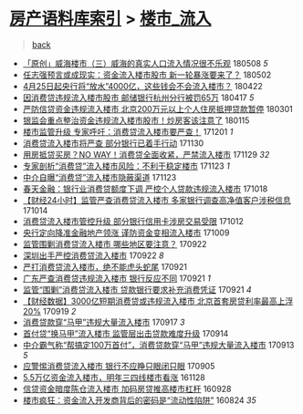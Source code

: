 [房产语料库索引](../../README.md)  > [楼市_流入](楼市_流入.md)
====
> [back](../README.md)

- [「原创」威海楼市（三）威海的真实人口流入情况很不乐观](http://jkwz.applinzi.com/ittc/7100621065200075783.html#%E3%80%8C%E5%8E%9F%E5%88%9B%E3%80%8D%E5%A8%81%E6%B5%B7%E6%A5%BC%E5%B8%82%EF%BC%88%E4%B8%89%EF%BC%89%E5%A8%81%E6%B5%B7%E7%9A%84%E7%9C%9F%E5%AE%9E%E4%BA%BA%E5%8F%A3%E6%B5%81%E5%85%A5%E6%83%85%E5%86%B5%E5%BE%88%E4%B8%8D%E4%B9%90%E8%A7%82) 180508 *5* 
- [任志强预言或成现实：资金流入楼市股市 新一轮暴涨要来了？](http://jkwz.applinzi.com/ittc/7098434091479467019.html#%E4%BB%BB%E5%BF%97%E5%BC%BA%E9%A2%84%E8%A8%80%E6%88%96%E6%88%90%E7%8E%B0%E5%AE%9E%EF%BC%9A%E8%B5%84%E9%87%91%E6%B5%81%E5%85%A5%E6%A5%BC%E5%B8%82%E8%82%A1%E5%B8%82+%E6%96%B0%E4%B8%80%E8%BD%AE%E6%9A%B4%E6%B6%A8%E8%A6%81%E6%9D%A5%E4%BA%86%EF%BC%9F) 180502  
- [4月25日起央行将“放水”4000亿，这些钱会不会流入楼市？](http://jkwz.applinzi.com/ittc/7094798049866155018.html#4%E6%9C%8825%E6%97%A5%E8%B5%B7%E5%A4%AE%E8%A1%8C%E5%B0%86%E2%80%9C%E6%94%BE%E6%B0%B4%E2%80%9D4000%E4%BA%BF%EF%BC%8C%E8%BF%99%E4%BA%9B%E9%92%B1%E4%BC%9A%E4%B8%8D%E4%BC%9A%E6%B5%81%E5%85%A5%E6%A5%BC%E5%B8%82%EF%BC%9F) 180422  
- [因消费贷违规流入楼市股市 邮储银行杭州分行被罚65万](http://jkwz.applinzi.com/ittc/7092882828415206407.html#%E5%9B%A0%E6%B6%88%E8%B4%B9%E8%B4%B7%E8%BF%9D%E8%A7%84%E6%B5%81%E5%85%A5%E6%A5%BC%E5%B8%82%E8%82%A1%E5%B8%82+%E9%82%AE%E5%82%A8%E9%93%B6%E8%A1%8C%E6%9D%AD%E5%B7%9E%E5%88%86%E8%A1%8C%E8%A2%AB%E7%BD%9A65%E4%B8%87) 180417 *5* 
- [严防信贷资金违规流入楼市 北京200万元以上个人住房抵押贷款暂停](http://jkwz.applinzi.com/ittc/7075504317471917063.html#%E4%B8%A5%E9%98%B2%E4%BF%A1%E8%B4%B7%E8%B5%84%E9%87%91%E8%BF%9D%E8%A7%84%E6%B5%81%E5%85%A5%E6%A5%BC%E5%B8%82+%E5%8C%97%E4%BA%AC200%E4%B8%87%E5%85%83%E4%BB%A5%E4%B8%8A%E4%B8%AA%E4%BA%BA%E4%BD%8F%E6%88%BF%E6%8A%B5%E6%8A%BC%E8%B4%B7%E6%AC%BE%E6%9A%82%E5%81%9C) 180301  
- [银监会重点整治资金违规流入楼市股市！炒房客该注意了](http://jkwz.applinzi.com/ittc/7058826954306749457.html#%E9%93%B6%E7%9B%91%E4%BC%9A%E9%87%8D%E7%82%B9%E6%95%B4%E6%B2%BB%E8%B5%84%E9%87%91%E8%BF%9D%E8%A7%84%E6%B5%81%E5%85%A5%E6%A5%BC%E5%B8%82%E8%82%A1%E5%B8%82%EF%BC%81%E7%82%92%E6%88%BF%E5%AE%A2%E8%AF%A5%E6%B3%A8%E6%84%8F%E4%BA%86) 180115  
- [楼市监管升级 专家呼吁：消费贷流入楼市要严查！](http://jkwz.applinzi.com/ittc/7042047420463055889.html#%E6%A5%BC%E5%B8%82%E7%9B%91%E7%AE%A1%E5%8D%87%E7%BA%A7+%E4%B8%93%E5%AE%B6%E5%91%BC%E5%90%81%EF%BC%9A%E6%B6%88%E8%B4%B9%E8%B4%B7%E6%B5%81%E5%85%A5%E6%A5%BC%E5%B8%82%E8%A6%81%E4%B8%A5%E6%9F%A5%EF%BC%81) 171201 *1* 
- [消费贷流入楼市将严查 部分银行已着手行动](http://jkwz.applinzi.com/ittc/7041687714708063248.html#%E6%B6%88%E8%B4%B9%E8%B4%B7%E6%B5%81%E5%85%A5%E6%A5%BC%E5%B8%82%E5%B0%86%E4%B8%A5%E6%9F%A5+%E9%83%A8%E5%88%86%E9%93%B6%E8%A1%8C%E5%B7%B2%E7%9D%80%E6%89%8B%E8%A1%8C%E5%8A%A8) 171130  
- [用房抵贷买房？NO WAY！消费贷全面收紧，严禁流入楼市](http://jkwz.applinzi.com/ittc/7041288240391259153.html#%E7%94%A8%E6%88%BF%E6%8A%B5%E8%B4%B7%E4%B9%B0%E6%88%BF%EF%BC%9FNO+WAY%EF%BC%81%E6%B6%88%E8%B4%B9%E8%B4%B7%E5%85%A8%E9%9D%A2%E6%94%B6%E7%B4%A7%EF%BC%8C%E4%B8%A5%E7%A6%81%E6%B5%81%E5%85%A5%E6%A5%BC%E5%B8%82) 171129 *32* 
- [专家剖析“消费贷”流入楼市风险：不利于稳定楼市](http://jkwz.applinzi.com/ittc/7039043410156061712.html#%E4%B8%93%E5%AE%B6%E5%89%96%E6%9E%90%E2%80%9C%E6%B6%88%E8%B4%B9%E8%B4%B7%E2%80%9D%E6%B5%81%E5%85%A5%E6%A5%BC%E5%B8%82%E9%A3%8E%E9%99%A9%EF%BC%9A%E4%B8%8D%E5%88%A9%E4%BA%8E%E7%A8%B3%E5%AE%9A%E6%A5%BC%E5%B8%82) 171123 *1* 
- [中介自曝“消费贷”流入楼市隐蔽渠道](http://jkwz.applinzi.com/ittc/7038991549843637265.html#%E4%B8%AD%E4%BB%8B%E8%87%AA%E6%9B%9D%E2%80%9C%E6%B6%88%E8%B4%B9%E8%B4%B7%E2%80%9D%E6%B5%81%E5%85%A5%E6%A5%BC%E5%B8%82%E9%9A%90%E8%94%BD%E6%B8%A0%E9%81%93) 171123  
- [春天金融：银行业消费贷额度下调 严控个人贷款违规流入楼市](http://jkwz.applinzi.com/ittc/7025817383606944785.html#%E6%98%A5%E5%A4%A9%E9%87%91%E8%9E%8D%EF%BC%9A%E9%93%B6%E8%A1%8C%E4%B8%9A%E6%B6%88%E8%B4%B9%E8%B4%B7%E9%A2%9D%E5%BA%A6%E4%B8%8B%E8%B0%83+%E4%B8%A5%E6%8E%A7%E4%B8%AA%E4%BA%BA%E8%B4%B7%E6%AC%BE%E8%BF%9D%E8%A7%84%E6%B5%81%E5%85%A5%E6%A5%BC%E5%B8%82) 171018  
- [【财经24小时】监管严查消费贷流入楼市 多家银行调查高净值客户涉税信息](http://jkwz.applinzi.com/ittc/7024189298742658065.html#%E3%80%90%E8%B4%A2%E7%BB%8F24%E5%B0%8F%E6%97%B6%E3%80%91%E7%9B%91%E7%AE%A1%E4%B8%A5%E6%9F%A5%E6%B6%88%E8%B4%B9%E8%B4%B7%E6%B5%81%E5%85%A5%E6%A5%BC%E5%B8%82+%E5%A4%9A%E5%AE%B6%E9%93%B6%E8%A1%8C%E8%B0%83%E6%9F%A5%E9%AB%98%E5%87%80%E5%80%BC%E5%AE%A2%E6%88%B7%E6%B6%89%E7%A8%8E%E4%BF%A1%E6%81%AF) 171014  
- [消费贷流入楼市管控升级 部分银行信用卡涉房交易受限](http://jkwz.applinzi.com/ittc/7023636469275690001.html#%E6%B6%88%E8%B4%B9%E8%B4%B7%E6%B5%81%E5%85%A5%E6%A5%BC%E5%B8%82%E7%AE%A1%E6%8E%A7%E5%8D%87%E7%BA%A7+%E9%83%A8%E5%88%86%E9%93%B6%E8%A1%8C%E4%BF%A1%E7%94%A8%E5%8D%A1%E6%B6%89%E6%88%BF%E4%BA%A4%E6%98%93%E5%8F%97%E9%99%90) 171012  
- [央行定向降准金融地产领涨 谨防资金变相流入楼市](http://jkwz.applinzi.com/ittc/7022485406296310801.html#%E5%A4%AE%E8%A1%8C%E5%AE%9A%E5%90%91%E9%99%8D%E5%87%86%E9%87%91%E8%9E%8D%E5%9C%B0%E4%BA%A7%E9%A2%86%E6%B6%A8+%E8%B0%A8%E9%98%B2%E8%B5%84%E9%87%91%E5%8F%98%E7%9B%B8%E6%B5%81%E5%85%A5%E6%A5%BC%E5%B8%82) 171009  
- [监管围剿消费贷流入楼市 哪些地区要注意？](http://jkwz.applinzi.com/ittc/7016063223265231888.html#%E7%9B%91%E7%AE%A1%E5%9B%B4%E5%89%BF%E6%B6%88%E8%B4%B9%E8%B4%B7%E6%B5%81%E5%85%A5%E6%A5%BC%E5%B8%82+%E5%93%AA%E4%BA%9B%E5%9C%B0%E5%8C%BA%E8%A6%81%E6%B3%A8%E6%84%8F%EF%BC%9F) 170922  
- [深圳出手严控消费贷流入楼市](http://jkwz.applinzi.com/ittc/7016029121069712401.html#%E6%B7%B1%E5%9C%B3%E5%87%BA%E6%89%8B%E4%B8%A5%E6%8E%A7%E6%B6%88%E8%B4%B9%E8%B4%B7%E6%B5%81%E5%85%A5%E6%A5%BC%E5%B8%82) 170922 *8* 
- [严打消费贷流入楼市，绝不能虎头蛇尾](http://jkwz.applinzi.com/ittc/7015883437477725200.html#%E4%B8%A5%E6%89%93%E6%B6%88%E8%B4%B9%E8%B4%B7%E6%B5%81%E5%85%A5%E6%A5%BC%E5%B8%82%EF%BC%8C%E7%BB%9D%E4%B8%8D%E8%83%BD%E8%99%8E%E5%A4%B4%E8%9B%87%E5%B0%BE) 170921  
- [广东严查消费贷违规流入楼市 银行反应不同](http://jkwz.applinzi.com/ittc/7015764634823558160.html#%E5%B9%BF%E4%B8%9C%E4%B8%A5%E6%9F%A5%E6%B6%88%E8%B4%B9%E8%B4%B7%E8%BF%9D%E8%A7%84%E6%B5%81%E5%85%A5%E6%A5%BC%E5%B8%82+%E9%93%B6%E8%A1%8C%E5%8F%8D%E5%BA%94%E4%B8%8D%E5%90%8C) 170921 *1* 
- [监管“围剿”消费贷流入楼市 贷款银行要求补充消费凭证](http://jkwz.applinzi.com/ittc/7015673660906669072.html#%E7%9B%91%E7%AE%A1%E2%80%9C%E5%9B%B4%E5%89%BF%E2%80%9D%E6%B6%88%E8%B4%B9%E8%B4%B7%E6%B5%81%E5%85%A5%E6%A5%BC%E5%B8%82+%E8%B4%B7%E6%AC%BE%E9%93%B6%E8%A1%8C%E8%A6%81%E6%B1%82%E8%A1%A5%E5%85%85%E6%B6%88%E8%B4%B9%E5%87%AD%E8%AF%81) 170921 *4* 
- [【财经数据】3000亿短期消费贷或违规流入楼市 北京首套房贷利率最高上浮20%](http://jkwz.applinzi.com/ittc/7015075215997142032.html#%E3%80%90%E8%B4%A2%E7%BB%8F%E6%95%B0%E6%8D%AE%E3%80%913000%E4%BA%BF%E7%9F%AD%E6%9C%9F%E6%B6%88%E8%B4%B9%E8%B4%B7%E6%88%96%E8%BF%9D%E8%A7%84%E6%B5%81%E5%85%A5%E6%A5%BC%E5%B8%82+%E5%8C%97%E4%BA%AC%E9%A6%96%E5%A5%97%E6%88%BF%E8%B4%B7%E5%88%A9%E7%8E%87%E6%9C%80%E9%AB%98%E4%B8%8A%E6%B5%AE20%25) 170919 *2* 
- [消费贷款穿“马甲”违规大量流入楼市](http://jkwz.applinzi.com/ittc/7014179811092857872.html#%E6%B6%88%E8%B4%B9%E8%B4%B7%E6%AC%BE%E7%A9%BF%E2%80%9C%E9%A9%AC%E7%94%B2%E2%80%9D%E8%BF%9D%E8%A7%84%E5%A4%A7%E9%87%8F%E6%B5%81%E5%85%A5%E6%A5%BC%E5%B8%82) 170917 *3* 
- [首付贷“换马甲”流入楼市 监管层出击贷款难度升级](http://jkwz.applinzi.com/ittc/7013226676488766225.html#%E9%A6%96%E4%BB%98%E8%B4%B7%E2%80%9C%E6%8D%A2%E9%A9%AC%E7%94%B2%E2%80%9D%E6%B5%81%E5%85%A5%E6%A5%BC%E5%B8%82+%E7%9B%91%E7%AE%A1%E5%B1%82%E5%87%BA%E5%87%BB%E8%B4%B7%E6%AC%BE%E9%9A%BE%E5%BA%A6%E5%8D%87%E7%BA%A7) 170914  
- [中介霸气称“帮搞定100万首付”，消费贷款穿“马甲”违规大量流入楼市](http://jkwz.applinzi.com/ittc/7012836473265718288.html#%E4%B8%AD%E4%BB%8B%E9%9C%B8%E6%B0%94%E7%A7%B0%E2%80%9C%E5%B8%AE%E6%90%9E%E5%AE%9A100%E4%B8%87%E9%A6%96%E4%BB%98%E2%80%9D%EF%BC%8C%E6%B6%88%E8%B4%B9%E8%B4%B7%E6%AC%BE%E7%A9%BF%E2%80%9C%E9%A9%AC%E7%94%B2%E2%80%9D%E8%BF%9D%E8%A7%84%E5%A4%A7%E9%87%8F%E6%B5%81%E5%85%A5%E6%A5%BC%E5%B8%82) 170913 *5* 
- [应警惕消费贷流入楼市 银行不应睁只眼闭只眼](http://jkwz.applinzi.com/ittc/7009834588074148880.html#%E5%BA%94%E8%AD%A6%E6%83%95%E6%B6%88%E8%B4%B9%E8%B4%B7%E6%B5%81%E5%85%A5%E6%A5%BC%E5%B8%82+%E9%93%B6%E8%A1%8C%E4%B8%8D%E5%BA%94%E7%9D%81%E5%8F%AA%E7%9C%BC%E9%97%AD%E5%8F%AA%E7%9C%BC) 170905  
- [5.5万亿资金流入楼市，明年三四线楼市看涨](http://jkwz.applinzi.com/ittc/6905687936036504580.html#5.5%E4%B8%87%E4%BA%BF%E8%B5%84%E9%87%91%E6%B5%81%E5%85%A5%E6%A5%BC%E5%B8%82%EF%BC%8C%E6%98%8E%E5%B9%B4%E4%B8%89%E5%9B%9B%E7%BA%BF%E6%A5%BC%E5%B8%82%E7%9C%8B%E6%B6%A8) 161128  
- [信贷资金暗度陈仓流入楼市 加码房贷推高楼市杠杆](http://jkwz.applinzi.com/ittc/6882818507984602117.html#%E4%BF%A1%E8%B4%B7%E8%B5%84%E9%87%91%E6%9A%97%E5%BA%A6%E9%99%88%E4%BB%93%E6%B5%81%E5%85%A5%E6%A5%BC%E5%B8%82+%E5%8A%A0%E7%A0%81%E6%88%BF%E8%B4%B7%E6%8E%A8%E9%AB%98%E6%A5%BC%E5%B8%82%E6%9D%A0%E6%9D%86) 160928  
- [楼市疯狂：资金流入开发商背后的密码是“流动性陷阱”](http://jkwz.applinzi.com/ittc/6869880016489415685.html#%E6%A5%BC%E5%B8%82%E7%96%AF%E7%8B%82%EF%BC%9A%E8%B5%84%E9%87%91%E6%B5%81%E5%85%A5%E5%BC%80%E5%8F%91%E5%95%86%E8%83%8C%E5%90%8E%E7%9A%84%E5%AF%86%E7%A0%81%E6%98%AF%E2%80%9C%E6%B5%81%E5%8A%A8%E6%80%A7%E9%99%B7%E9%98%B1%E2%80%9D) 160824 *35* 
